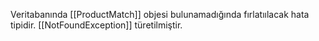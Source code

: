 Veritabanında [[ProductMatch]] objesi bulunamadığında fırlatıılacak hata tipidir. [[NotFoundException]] türetilmiştir.